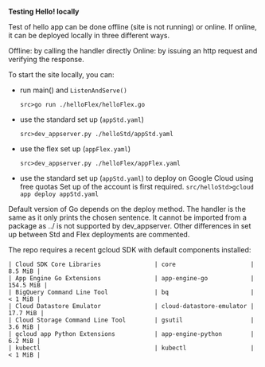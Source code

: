 **Testing Hello! locally**

Test of hello app can be done offline (site is not running) or online.
If online, it can be deployed locally in three different ways.

Offline: by calling the handler directly
Online: by issuing an http request and verifying the response.

To start the site locally, you can:
- run main() and `ListenAndServe()`
    
    `src>go run ./helloFlex/helloFlex.go`
- use the standard set up (`appStd.yaml`)
    
    `src>dev_appserver.py ./helloStd/appStd.yaml`
- use the flex set up (`appFlex.yaml`)
    
    `src>dev_appserver.py ./helloFlex/appFlex.yaml`
- use the standard set up (`appStd.yaml`) to deploy on Google Cloud using free quotas
    Set up of the account is first required.
    `src/helloStd>gcloud app deploy appStd.yaml`

Default version of Go depends on the deploy method.
The handler is the same as it only prints the chosen sentence.
It cannot be imported from a package as ../ is not supported by dev_appserver.
Other differences in set up between Std and Flex deployments are commented.

The repo requires a recent gcloud SDK with default components installed:

```
| Cloud SDK Core Libraries               | core                     |   8.5 MiB |
| App Engine Go Extensions               | app-engine-go            | 154.5 MiB |
| BigQuery Command Line Tool             | bq                       |   < 1 MiB |
| Cloud Datastore Emulator               | cloud-datastore-emulator |  17.7 MiB |
| Cloud Storage Command Line Tool        | gsutil                   |   3.6 MiB |
| gcloud app Python Extensions           | app-engine-python        |   6.2 MiB |
| kubectl                                | kubectl                  |   < 1 MiB |
```
